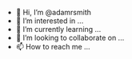- 👋 Hi, I’m @adamrsmith
- 👀 I’m interested in ...
- 🌱 I’m currently learning ...
- 💞️ I’m looking to collaborate on ...
- 📫 How to reach me ...

<!---
adamrsmith/adamrsmith is a ✨ special ✨ repository because its `README.md` (this file) appears on your GitHub profile.
You can click the Preview link to take a look at your changes.
--->
